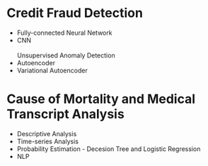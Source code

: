 # Credit Fraud Detection
* Fully-connected Neural Network
* CNN\
\
Unsupervised Anomaly Detection
* Autoencoder
* Variational Autoencoder

# Cause of Mortality and Medical Transcript Analysis
* Descriptive Analysis
* Time-series Analysis
* Probability Estimation - Decesion Tree and Logistic Regression
* NLP

